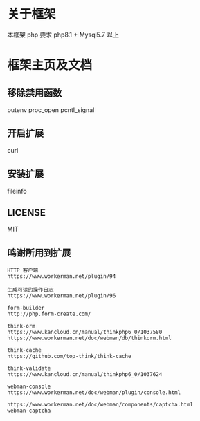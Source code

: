 # 关于框架

本框架 php 要求 php8.1 + Mysql5.7 以上

# 框架主页及文档

## 移除禁用函数
putenv
proc_open
pcntl_signal

## 开启扩展
curl

## 安装扩展
fileinfo


## LICENSE

MIT

## 鸣谢所用到扩展

```
HTTP 客户端
https://www.workerman.net/plugin/94

生成可读的操作日志
https://www.workerman.net/plugin/96

form-builder
http://php.form-create.com/

think-orm
https://www.kancloud.cn/manual/thinkphp6_0/1037580
https://www.workerman.net/doc/webman/db/thinkorm.html

think-cache
https://github.com/top-think/think-cache

think-validate
https://www.kancloud.cn/manual/thinkphp6_0/1037624

webman-console
https://www.workerman.net/doc/webman/plugin/console.html

https://www.workerman.net/doc/webman/components/captcha.html
webman-captcha
```
